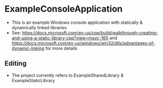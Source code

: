# ExampleConsoleApplication

- This is an example Windows console application with statically & dynamically linked libraries
- See: https://docs.microsoft.com/en-us/cpp/build/walkthrough-creating-and-using-a-static-library-cpp?view=msvc-160 and https://docs.microsoft.com/en-us/windows/win32/dlls/advantages-of-dynamic-linking for more details

## Editing

- The project currently refers to ExampleSharedLibrary & ExampleStaticLibrary